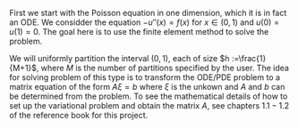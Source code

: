 First we start with the Poisson equation in one dimension, which it is in fact an ODE. We considder the equation $-u''(x)=f(x)$ for $x \in (0,1)$ and $u(0)=u(1)=0$.
The goal here is to use the finite element method to solve the problem.

We will uniformly partition the interval $(0,1)$, each of size $h :=\frac{1}{M+1}$, where $M$ is the number of partitions specified by the user. The idea for solving problem of this type is to transform the ODE/PDE problem to a matrix equation of the form $A \xi=b$ where $\xi$ is the unkown and $A$ and $b$ can be determined from the problem. To see the mathematical details of how to set up the variational problem and obtain the matrix $A$, see chapters $1.1-1.2$ of the reference book for this project. 